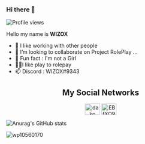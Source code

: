 ### Hi there 👋
![Profile views](https://gpvc.arturio.dev/WIZOX)  

Hello my name is **WIZOX**

- 🔨 I like working with other people
- 👯 I’m looking to collaborate on Project RolePlay ...
- 👸 Fun fact : I'm not a Girl
- 🤾🏻I like play to rolepay
- 📫 Discord : WIZOX#9343

<h2 align="center">My Social Networks</h2>
<p align="center">
<a href="https://www.youtube.com/channel/UCqFJcP4TF4GH1fBxwCYlM_Q" target="blank"><img align="center" src="https://raw.githubusercontent.com/rahuldkjain/github-profile-readme-generator/master/src/images/icons/Social/youtube.svg" alt="dako" height="30" width="40" /></a>
<a href="https://discord.gg/G23wRqncbt" target="blank"><img align="center" src="https://raw.githubusercontent.com/rahuldkjain/github-profile-readme-generator/master/src/images/icons/Social/discord.svg" alt="EBfXQ94ewu" height="30" width="40" /></a>
</p>

![Anurag's GitHub stats](https://github-readme-stats.vercel.app/api?username=WIZOX&theme=react&show_icons=true) 

![wp10560170](https://user-images.githubusercontent.com/75537847/213203528-2ff3929b-6e4a-4e08-b61b-aeeebe3de58d.jpg)

<br></br>


 





